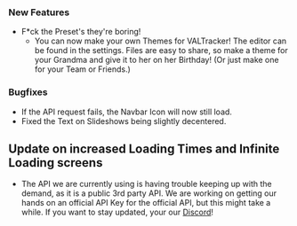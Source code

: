 ### New Features

- F*ck the Preset's they're boring!
    - You can now make your own Themes for VALTracker! The editor can be found in the settings. Files are easy to share, so make a theme for your Grandma and give it to her on her Birthday! (Or just make one for your Team or Friends.)

### Bugfixes

- If the API request fails, the Navbar Icon will now still load.
- Fixed the Text on Slideshows being slightly decentered.

## Update on increased Loading Times and Infinite Loading screens

- The API we are currently using is having trouble keeping up with the demand, as it is a public 3rd party API. We are working on getting our hands on an official API Key for the official API, but this might take a while. If you want to stay updated, your our [Discord](https://discord.gg/aJfQ4yHysG)!